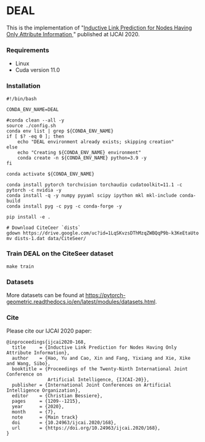 # DEAL

This is the implementation of "[Inductive Link Prediction for Nodes Having Only Attribute Information
](https://www.ijcai.org/Proceedings/2020/168)" published at IJCAI 2020.


### Requirements
- Linux
- Cuda version 11.0

### Installation

```shell
#!/bin/bash

CONDA_ENV_NAME=DEAL

#conda clean --all -y
source ./config.sh
conda env list | grep ${CONDA_ENV_NAME}
if [ $? -eq 0 ]; then
    echo "DEAL environment already exists; skipping creation"
else
    echo "Creating ${CONDA_ENV_NAME} environment"
    conda create -n ${CONDA_ENV_NAME} python=3.9 -y
fi

conda activate ${CONDA_ENV_NAME}

conda install pytorch torchvision torchaudio cudatoolkit=11.1 -c pytorch -c nvidia -y
conda install -q -y numpy pyyaml scipy ipython mkl mkl-include conda-build
conda install pyg -c pyg -c conda-forge -y

pip install -e .

# Download CiteCeer `dists`
gdown https://drive.google.com/uc?id=1LqSKvzsDThMzqZWBQqP9b-k3KeEtaUto
mv dists-1.dat data/CiteSeer/
```
### Train DEAL on the CiteSeer dataset
`make train`

### Datasets
More datasets can be found at https://pytorch-geometric.readthedocs.io/en/latest/modules/datasets.html.

### Cite

Please cite our IJCAI 2020 paper:

```
@inproceedings{ijcai2020-168,
  title     = {Inductive Link Prediction for Nodes Having Only Attribute Information},
  author    = {Hao, Yu and Cao, Xin and Fang, Yixiang and Xie, Xike and Wang, Sibo},
  booktitle = {Proceedings of the Twenty-Ninth International Joint Conference on
               Artificial Intelligence, {IJCAI-20}},
  publisher = {International Joint Conferences on Artificial Intelligence Organization},             
  editor    = {Christian Bessiere},	
  pages     = {1209--1215},
  year      = {2020},
  month     = {7},
  note      = {Main track}
  doi       = {10.24963/ijcai.2020/168},
  url       = {https://doi.org/10.24963/ijcai.2020/168},
}
```

